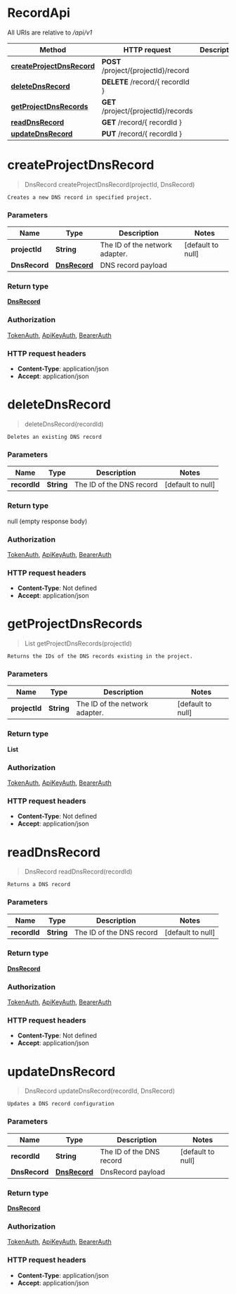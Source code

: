 # RecordApi

All URIs are relative to */api/v1*

| Method | HTTP request | Description |
|------------- | ------------- | -------------|
| [**createProjectDnsRecord**](RecordApi.md#createProjectDnsRecord) | **POST** /project/{projectId}/record |  |
| [**deleteDnsRecord**](RecordApi.md#deleteDnsRecord) | **DELETE** /record/{ recordId } |  |
| [**getProjectDnsRecords**](RecordApi.md#getProjectDnsRecords) | **GET** /project/{projectId}/records |  |
| [**readDnsRecord**](RecordApi.md#readDnsRecord) | **GET** /record/{ recordId } |  |
| [**updateDnsRecord**](RecordApi.md#updateDnsRecord) | **PUT** /record/{ recordId } |  |


<a name="createProjectDnsRecord"></a>
# **createProjectDnsRecord**
> DnsRecord createProjectDnsRecord(projectId, DnsRecord)



    Creates a new DNS record in specified project.

### Parameters

|Name | Type | Description  | Notes |
|------------- | ------------- | ------------- | -------------|
| **projectId** | **String**| The ID of the network adapter. | [default to null] |
| **DnsRecord** | [**DnsRecord**](../Models/DnsRecord.md)| DNS record payload | |

### Return type

[**DnsRecord**](../Models/DnsRecord.md)

### Authorization

[TokenAuth](../README.md#TokenAuth), [ApiKeyAuth](../README.md#ApiKeyAuth), [BearerAuth](../README.md#BearerAuth)

### HTTP request headers

- **Content-Type**: application/json
- **Accept**: application/json

<a name="deleteDnsRecord"></a>
# **deleteDnsRecord**
> deleteDnsRecord(recordId)



    Deletes an existing DNS record

### Parameters

|Name | Type | Description  | Notes |
|------------- | ------------- | ------------- | -------------|
| **recordId** | **String**| The ID of the DNS record | [default to null] |

### Return type

null (empty response body)

### Authorization

[TokenAuth](../README.md#TokenAuth), [ApiKeyAuth](../README.md#ApiKeyAuth), [BearerAuth](../README.md#BearerAuth)

### HTTP request headers

- **Content-Type**: Not defined
- **Accept**: application/json

<a name="getProjectDnsRecords"></a>
# **getProjectDnsRecords**
> List getProjectDnsRecords(projectId)



    Returns the IDs of the DNS records existing in the project.

### Parameters

|Name | Type | Description  | Notes |
|------------- | ------------- | ------------- | -------------|
| **projectId** | **String**| The ID of the network adapter. | [default to null] |

### Return type

**List**

### Authorization

[TokenAuth](../README.md#TokenAuth), [ApiKeyAuth](../README.md#ApiKeyAuth), [BearerAuth](../README.md#BearerAuth)

### HTTP request headers

- **Content-Type**: Not defined
- **Accept**: application/json

<a name="readDnsRecord"></a>
# **readDnsRecord**
> DnsRecord readDnsRecord(recordId)



    Returns a DNS record

### Parameters

|Name | Type | Description  | Notes |
|------------- | ------------- | ------------- | -------------|
| **recordId** | **String**| The ID of the DNS record | [default to null] |

### Return type

[**DnsRecord**](../Models/DnsRecord.md)

### Authorization

[TokenAuth](../README.md#TokenAuth), [ApiKeyAuth](../README.md#ApiKeyAuth), [BearerAuth](../README.md#BearerAuth)

### HTTP request headers

- **Content-Type**: Not defined
- **Accept**: application/json

<a name="updateDnsRecord"></a>
# **updateDnsRecord**
> DnsRecord updateDnsRecord(recordId, DnsRecord)



    Updates a DNS record configuration

### Parameters

|Name | Type | Description  | Notes |
|------------- | ------------- | ------------- | -------------|
| **recordId** | **String**| The ID of the DNS record | [default to null] |
| **DnsRecord** | [**DnsRecord**](../Models/DnsRecord.md)| DnsRecord payload | |

### Return type

[**DnsRecord**](../Models/DnsRecord.md)

### Authorization

[TokenAuth](../README.md#TokenAuth), [ApiKeyAuth](../README.md#ApiKeyAuth), [BearerAuth](../README.md#BearerAuth)

### HTTP request headers

- **Content-Type**: application/json
- **Accept**: application/json

